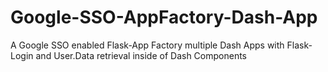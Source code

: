 # Google-SSO-AppFactory-Dash-App
A Google SSO enabled Flask-App Factory multiple Dash Apps with Flask-Login and User.Data retrieval inside of Dash Components

